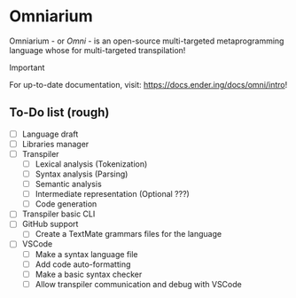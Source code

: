 # Omniarium

Omniarium - or *Omni* - is an open-source multi-targeted metaprogramming language whose for multi-targeted transpilation!

> [!IMPORTANT]
> For up-to-date documentation, visit: <https://docs.ender.ing/docs/omni/intro>!

## To-Do list (rough)

- [ ] Language draft
- [ ] Libraries manager
- [ ] Transpiler
  - [ ] Lexical analysis (Tokenization)
  - [ ] Syntax analysis (Parsing)
  - [ ] Semantic analysis
  - [ ] Intermediate representation (Optional ???)
  - [ ] Code generation
- [ ] Transpiler basic CLI
- [ ] GitHub support
  - [ ] Create a TextMate grammars files for the language
- [ ] VSCode
  - [ ] Make a syntax language file
  - [ ] Add code auto-formatting
  - [ ] Make a basic syntax checker
  - [ ] Allow transpiler communication and debug with VSCode
